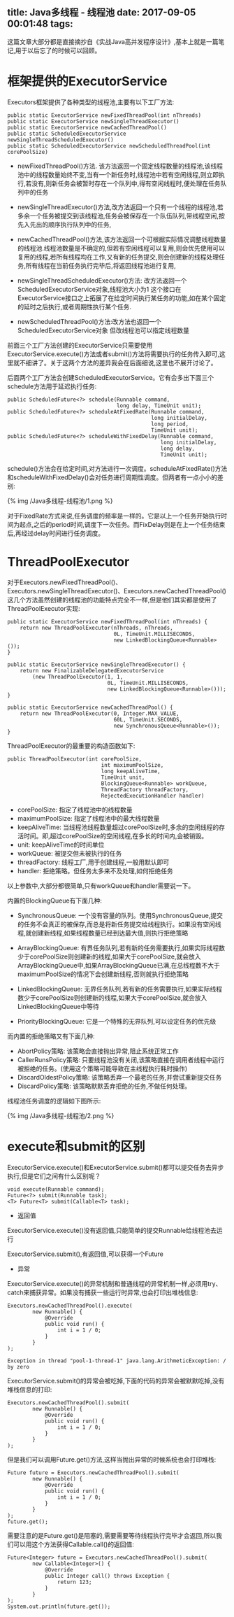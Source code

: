 title: Java多线程 - 线程池
date: 2017-09-05 00:01:48
tags:
---

这篇文章大部分都是直接摘抄自《实战Java高并发程序设计》,基本上就是一篇笔记,用于以后忘了的时候可以回顾。

# 框架提供的ExecutorService

Executors框架提供了各种类型的线程池,主要有以下工厂方法:

```
public static ExecutorService newFixedThreadPool(int nThreads) 
public static ExecutorService newSingleThreadExecutor()
public static ExecutorService newCachedThreadPool()
public static ScheduledExecutorService newSingleThreadScheduledExecutor()
public static ScheduledExecutorService newScheduledThreadPool(int corePoolSize)
```

- newFixedThreadPool()方法. 该方法返回一个固定线程数量的线程池,该线程池中的线程数量始终不变,当有一个新任务时,线程池中若有空闲线程,则立即执行,若没有,则新任务会被暂时存在一个队列中,得有空闲线程时,便处理在任务队列中的任务

- newSingleThreadExecutor()方法,改方法返回一个只有一个线程的线程池,若多余一个任务被提交到该线程池,任务会被保存在一个队伍队列,带线程空闲,按先入先出的顺序执行队列中的任务,

- newCachedThreadPool()方法,该方法返回一个可根据实际情况调整线程数量的线程池.线程池数量是不确定的,但若有空闲线程可以复用,则会优先使用可以复用的线程,若所有线程均在工作,又有新的任务提交,则会创建新的线程处理任务,所有线程在当前任务执行完毕后,将返回线程池进行复用,

- newSingleThreadScheduledExecutor()方法: 改方法返回一个ScheduledExecutorService对象,线程池大小为1 这个接口在ExecutorService接口之上拓展了在给定时间执行某任务的功能,如在某个固定的延时之后执行,或者周期性执行某个任务.

- newScheduledThreadPool()方法:改方法也返回一个ScheduledExecutorService对象 但改线程池可以指定线程数量

前面三个工厂方法创建的ExecutorService只需要使用ExecutorService.execute()方法或者submit()方法将需要执行的任务传入即可,这里就不细讲了。关于这两个方法的差异我会在后面细说,这里也不展开讨论了。

后面两个工厂方法会创建ScheduledExecutorService。它有会多出下面三个schedule方法用于延迟执行任务:

```
public ScheduledFuture<?> schedule(Runnable command,
                                   long delay, TimeUnit unit);
public ScheduledFuture<?> scheduleAtFixedRate(Runnable command,
                                              long initialDelay,
                                              long period,
                                              TimeUnit unit);
public ScheduledFuture<?> scheduleWithFixedDelay(Runnable command,
                                                 long initialDelay,
                                                 long delay,
                                                 TimeUnit unit);
```

schedule()方法会在给定时间,对方法进行一次调度。scheduleAtFixedRate()方法和scheduleWithFixedDelay()会对任务进行周期性调度。但两者有一点小小的差别:

{% img /Java多线程-线程池/1.png %}

对于FixedRate方式来说,任务调度的频率是一样的。它是以上一个任务开始执行时间为起点,之后的period时间,调度下一次任务。而FixDelay则是在上一个任务结束后,再经过delay时间进行任务调度。

# ThreadPoolExecutor

对于Executors.newFixedThreadPool()、Executors.newSingleThreadExecutor()、Executors.newCachedThreadPool()这几个方法虽然创建的线程池的功能特点完全不一样,但是他们其实都是使用了ThreadPoolExecutor实现:

```
public static ExecutorService newFixedThreadPool(int nThreads) {
    return new ThreadPoolExecutor(nThreads, nThreads,
                                  0L, TimeUnit.MILLISECONDS,
                                  new LinkedBlockingQueue<Runnable>());
}
    
public static ExecutorService newSingleThreadExecutor() {
    return new FinalizableDelegatedExecutorService
        (new ThreadPoolExecutor(1, 1,
                                0L, TimeUnit.MILLISECONDS,
                                new LinkedBlockingQueue<Runnable>()));
}

public static ExecutorService newCachedThreadPool() {
    return new ThreadPoolExecutor(0, Integer.MAX_VALUE,
                                  60L, TimeUnit.SECONDS,
                                  new SynchronousQueue<Runnable>());
}
```

ThreadPoolExecutor的最重要的构造函数如下:

```
public ThreadPoolExecutor(int corePoolSize,
                              int maximumPoolSize,
                              long keepAliveTime,
                              TimeUnit unit,
                              BlockingQueue<Runnable> workQueue,
                              ThreadFactory threadFactory,
                              RejectedExecutionHandler handler)  
```

- corePoolSize: 指定了线程池中的线程数量
- maximumPoolSize: 指定了线程池中的最大线程数量
- keepAliveTime: 当线程池线程数量超过corePoolSize时,多余的空闲线程的存活时间。即,超过corePoolSize的空闲线程,在多长的时间内,会被销毁。
- unit: keepAliveTime的时间单位
- workQueue: 被提交但未被执行的任务
- threadFactory: 线程工厂,用于创建线程,一般用默认即可
- handler: 拒绝策略。但任务太多来不及处理,如何拒绝任务

以上参数中,大部分都很简单,只有workQueue和handler需要说一下。

内置的BlockingQueue有下面几种:

- SynchronousQueue: 一个没有容量的队列。使用SynchronousQueue,提交的任务不会真正的被保存,而总是将新任务提交给线程执行。如果没有空闲线程,就创建新线程,如果线程数量已经到达最大值,则执行拒绝策略

- ArrayBlockingQueue: 有界任务队列,若有新的任务需要执行,如果实际线程数少于corePoolSize则创建新的线程,如果大于corePoolSize,就会放入ArrayBlockingQueue中,如果ArrayBlockingQueue已满,在总线程数不大于maximumPoolSize的情况下会创建新线程,否则就执行拒绝策略

- LinkedBlockingQueue: 无界任务队列,若有新的任务需要执行,如果实际线程数少于corePoolSize则创建新的线程,如果大于corePoolSize,就会放入LinkedBlockingQueue中等待

- PriorityBlockingQueue: 它是一个特殊的无界队列,可以设定任务的优先级

而内置的拒绝策略又有下面几种:

- AbortPolicy策略: 该策略会直接抛出异常,阻止系统正常工作
- CallerRunsPolicy策略: 只要线程池没有关闭,该策略直接在调用者线程中运行被拒绝的任务。(使用这个策略可能导致在主线程执行耗时操作)
- DiscardOldestPolicy策略: 该策略丢弃一个最老的任务,并尝试重新提交任务
- DiscardPolicy策略: 该策略默默丢弃拒绝的任务,不做任何处理。


线程池任务调度的逻辑如下图所示:


{% img /Java多线程-线程池/2.png %}

# execute和submit的区别

ExecutorService.execute()和ExecutorService.submit()都可以提交任务去异步执行,但是它们之间有什么区别呢？

```
void execute(Runnable command);
Future<?> submit(Runnable task);
<T> Future<T> submit(Callable<T> task);
```

- 返回值

ExecutorService.execute()没有返回值,只能简单的提交Runnable给线程池去运行

ExecutorService.submit(),有返回值,可以获得一个Future

- 异常

ExecutorService.execute()的异常机制和普通线程的异常机制一样,必须用try、catch来捕获异常。如果没有捕获一些运行时异常,也会打印出堆栈信息:

```
Executors.newCachedThreadPool().execute(
        new Runnable() {
            @Override
            public void run() {
                int i = 1 / 0;
            }
        }
);
```
```
Exception in thread "pool-1-thread-1" java.lang.ArithmeticException: / by zero
```

ExecutorService.submit()的异常会被吃掉,下面的代码的异常会被默默吃掉,没有堆栈信息的打印:

```
Executors.newCachedThreadPool().submit(
        new Runnable() {
            @Override
            public void run() {
                int i = 1 / 0;
            }
        }
);
```
但是我们可以调用Future.get()方法,这样当抛出异常的时候系统也会打印堆栈:

```
Future future = Executors.newCachedThreadPool().submit(
        new Runnable() {
            @Override
            public void run() {
                int i = 1 / 0;
            }
        }
);
future.get();
```

需要注意的是Future.get()是阻塞的,需要需要等待线程执行完毕才会返回,所以我们可以用这个方法获得Callable.call()的返回值:

```
Future<Integer> future = Executors.newCachedThreadPool().submit(
        new Callable<Integer>() {
            @Override
            public Integer call() throws Exception {
                return 123;
            }
        }
);
System.out.println(future.get());
```